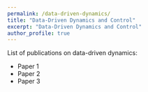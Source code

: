 ```yaml
---
permalink: /data-driven-dynamics/
title: "Data-Driven Dynamics and Control"
excerpt: "Data-Driven Dynamics and Control"
author_profile: true
---
```



List of publications on data-driven dynamics:

- Paper 1
- Paper 2
- Paper 3
